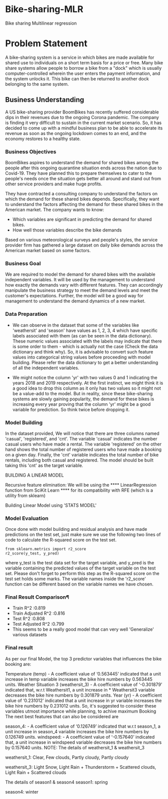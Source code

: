 # Bike-sharing-MLR
Bike sharing Multilinear regression

# Problem Statement

A bike-sharing system is a service in which bikes are made available for shared use to individuals on a short term basis for a price or free. Many bike share systems allow people to borrow a bike from a "dock" which is usually computer-controlled wherein the user enters the payment information, and the system unlocks it. This bike can then be returned to another dock belonging to the same system.

## Business Understanding

A US bike-sharing provider BoomBikes has recently suffered considerable dips in their revenues due to the ongoing Corona pandemic. The company is finding it very difficult to sustain in the current market scenario. So, it has decided to come up with a mindful business plan to be able to accelerate its revenue as soon as the ongoing lockdown comes to an end, and the economy restores to a healthy state. 


### Business Objectives

BoomBikes aspires to understand the demand for shared bikes among the people after this ongoing quarantine situation ends across the nation due to Covid-19. They have planned this to prepare themselves to cater to the people's needs once the situation gets better all around and stand out from other service providers and make huge profits.


They have contracted a consulting company to understand the factors on which the demand for these shared bikes depends. Specifically, they want to understand the factors affecting the demand for these shared bikes in the American market. The company wants to know:

- Which variables are significant in predicting the demand for shared bikes.
- How well those variables describe the bike demands

Based on various meteorological surveys and people's styles, the service provider firm has gathered a large dataset on daily bike demands across the American market based on some factors. 


### Business Goal

We are required to model the demand for shared bikes with the available independent variables. It will be used by the management to understand how exactly the demands vary with different features. They can accordingly manipulate the business strategy to meet the demand levels and meet the customer's expectations. Further, the model will be a good way for management to understand the demand dynamics of a new market. 

### Data Preparation

- We can observe in the dataset that some of the variables like 'weathersit' and 'season' have values as 1, 2, 3, 4 which have specific labels associated with them (as can be seen in the data dictionary). These numeric values associated with the labels may indicate that there is some order to them - which is actually not the case (Check the data dictionary and think why). So, it is advisable to convert such feature values into categorical string values before proceeding with model building. Please refer the data dictionary to get a better understanding of all the independent variables.
 
- We might notice the column 'yr' with two values 0 and 1 indicating the years 2018 and 2019 respectively. At the first instinct, we might think it is a good idea to drop this column as it only has two values so it might not be a value-add to the model. But in reality, since these bike-sharing systems are slowly gaining popularity, the demand for these bikes is increasing every year proving that the column 'yr' might be a good variable for prediction. So think twice before dropping it. 

### Model Building

In the dataset provided, We will notice that there are three columns named 'casual', 'registered', and 'cnt'. The variable 'casual' indicates the number casual users who have made a rental. The variable 'registered' on the other hand shows the total number of registered users who have made a booking on a given day. Finally, the 'cnt' variable indicates the total number of bike rentals, including both casual and registered. The model should be built taking this 'cnt' as the target variable.

BUILDING A LINEAR MODEL

Recursive feature elimination: We will be using the **** LinearRegression function from SciKit Learn **** for its compatibility with RFE (which is a utility from sklearn)

Building Linear Model using 'STATS MODEL'

### Model Evaluation

Once done with model building and residual analysis and have made predictions on the test set, just make sure we use the following two lines of code to calculate the R-squared score on the test set. 

```
from sklearn.metrics import r2_score
r2_score(y_test, y_pred)
``` 

where y_test is the test data set for the target variable, and y_pred is the variable containing the predicted values of the target variable on the test set.
Please don't forget to perform this step as the R-squared score on the test set holds some marks. The variable names inside the 'r2_score' function can be different based on the variable names we have chosen.

### Final Result Comparison¶
- Train R^2 :0.819
- Train Adjusted R^2 :0.816
- Test R^2 :0.808
- Test Adjusted R^2 :0.799
- This seems to be a really good model that can very well 'Generalize' various datasets

### Final result

As per our final Model, the top 3 predictor variables that influences the bike booking are:

Temperature (temp) - A coefficient value of ‘0.563445’ indicated that a unit increase in temp variable increases the bike hire numbers by 0.563445 units.
Weather Situation 3 (weathersit_3) - A coefficient value of ‘-0.301879’ indicated that, w.r.t Weathersit1, a unit increase in * Weathersit3 variable decreases the bike hire numbers by 0.301879 units.
Year (yr) - A coefficient value of ‘0.231012’ indicated that a unit increase in yr variable increases the bike hire numbers by 0.231012 units.
So, it's suggested to consider these variables utmost importance while planning, to achive maximum Booking The next best features that can also be considered are

season_4: - A coefficient value of ‘0.126749’ indicated that w.r.t season_1, a unit increase in season_4 variable increases the bike hire numbers by 0.126749 units.
windspeed: - A coefficient value of ‘-0.157640’ indicated that, a unit increase in windspeed variable decreases the bike hire numbers by 0.157640 units.
NOTE:
The details of weathersit_1 & weathersit_3

weathersit_1: Clear, Few clouds, Partly cloudy, Partly cloudy

weathersit_3: Light Snow, Light Rain + Thunderstorm + Scattered clouds, Light Rain + Scattered clouds

The details of season1 & season4
season1: spring

season4: winter


